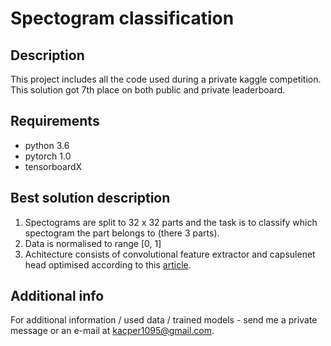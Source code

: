 # Spectogram classification

## Description
This project includes all the code used during a private kaggle competition. This solution got 7th place on both public and private leaderboard.

## Requirements

- python 3.6
- pytorch 1.0
- tensorboardX

## Best solution description

1. Spectograms are split to 32 x 32 parts and the task is to classify which spectogram the part belongs to (there 3 parts).
2. Data is normalised to range [0, 1]
3. Achitecture consists of convolutional feature extractor and capsulenet head optimised according to this [article](https://arxiv.org/pdf/1806.07416.pdf).

## Additional info

For additional information / used data / trained models - send me a private message or an e-mail at kacper1095@gmail.com.

